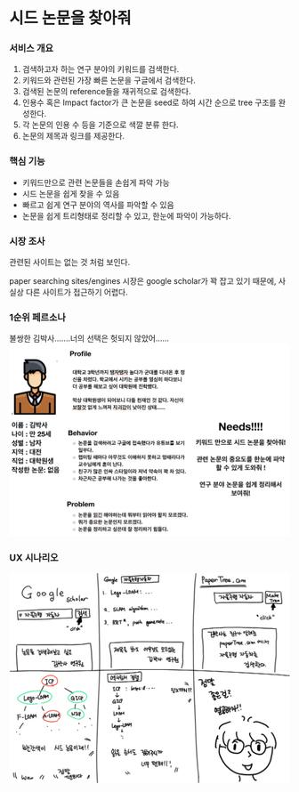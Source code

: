 # 시드 논문을 찾아줘

   
   
   
### 서비스 개요
1. 검색하고자 하는 연구 분야의 키워드를 검색한다.
2. 키워드와 관련된 가장 빠른 논문을 구글에서 검색한다.
3. 검색된 논문의 reference들을 재귀적으로 검색한다.
4. 인용수 혹은 Impact factor가 큰 논문을 seed로 하여 시간 순으로 tree 구조를 완성한다.
5. 각 논문의 인용 수 등을 기준으로 색깔 분류 한다.
6. 논문의 제목과 링크를 제공한다.
   
   
   
### 핵심 기능
+ 키워드만으로 관련 논문들을 손쉽게 파악 가능
+ 시드 논문을 쉽게 찾을 수 있음
+ 빠르고 쉽게 연구 분야의 역사를 파악할 수 있음
+ 논문을 쉽게 트리형태로 정리할 수 있고, 한눈에 파악이 가능하다.
   
   
   
### 시장 조사
관련된 사이트는 없는 것 처럼 보인다.

paper searching sites/engines 시장은 google scholar가 꽉 잡고 있기 때문에, 사실상 다른 사이트가 접근하기 어렵다.


### 1순위 페르소나
불쌍한 김박사.......너의 선택은 헛되지 않았어......   
![screensh](./Persona.png)
   
   
      
        
        
### UX 시나리오
![screensh](./UX시나리오.png)